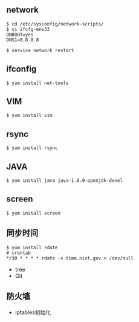 ## network
```
$ cd /etc/sysconfig/network-scripts/
$ vi ifcfg-ens33
ONBOOT=yes
DNS1=8.8.8.8

$ service network restart
```

## ifconfig
```
$ yum install net-tools
```

## VIM
```
$ yum install vim
```

## rsync
```
$ yum install rsync
```

## JAVA
```
$ yum install java java-1.8.0-openjdk-devel
```

## screen
```
$ yum install screen
```

## 同步时间
```
$ yum install rdate
# crontab
*/30 * * * * rdate -s time.nist.gov > /dev/null
```
* tree
* Git

## 防火墙
* iptables初始化
